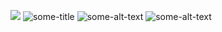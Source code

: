 ![](:/39e66095b2cd427e9f13464487514d2e)
![](:/39e66095b2cd427e9f13464487514d2e "some-title")
![some-alt-text](:/39e66095b2cd427e9f13464487514d2e)
![some-alt-text](:/39e66095b2cd427e9f13464487514d2e "some-title")